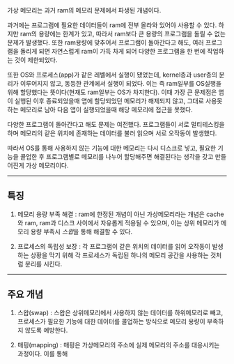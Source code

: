 
가상 메모리는 과거 ram의 메모리 문제에서 파생된 개념이다.

과거에는 프로그램에 필요한 데이터들이 ram에 전부 올라와 있어야 사용할 수 있다. 하지만 ram의 용량에는 한계가 있고, 따라서 ram보다 큰 용량의 프로그램을 돌릴 수 없는 문제가 발생했다. 또한 ram용량에 맞추어서 프로그램이 돌아간다고 해도, 여러 프로그램을 돌리게 되면 자연스럽게 ram이 가득 차게 되어 다양한 프로그램을 한 번에 작업하는 것이 제한되었다. 

또한 OS와 프로세스(app)가 같은 레벨에서 실행이 됐었는데, kernel층과 user층의 분리가 이루어지지 않고, 동등한 관계에서 실행이 되었다. 이는 즉 ram일부를 OS실행을 위해 할당했다는 뜻이다(현재도 ram일부는 OS가 차지한다). 이때 가장 큰 문제점은 앱이 실행된 이후 종료되었을때 앱에 할당되었던 메모리가 해제되지 않고, 그대로 사용못하는 메모리로 남아 다음 앱이 실행되었을때 해당 메모리에 접근을 못했다. 

다양한 프로그램이 돌아간다고 해도 문제는 여전했다. 프로그램들이 서로 멀티테스킹을 하며 메모리의 같은 위치에 존재하는 데이터를 불러 읽으며 서로 오작동이 발생했다.

따라서 OS를 통해 사용하지 않는 기능에 대한 메모리는 다시 디스크로 넣고, 필요한 기능을 콜업한 후 프로그램별로 메모리를 나누어 할당해주면 해결된다는 생각을 갖고 만들어진게 가상 메모리이다.

---

## 특징

1. 메모리 용량 부족 해결 : ram에 한정된 개념이 아닌 가상메모리라는 개념은 cache와 ram, ram과 디스크 사이에서 자유롭게 적용될 수 있으며, 이는 상위 메모리가 메모리 용량 부족시 *스왑*을 통해 해결할 수 있다.

2. 프로세스의 독립성 보장 : 각 프로그램이 같은 위치의 데이터를 읽어 오작동이 발생하는 상황을 막기 위해 각 프로세스가 독립된 하나의 메모리 공간을 사용하는 것처럼 분리를 시킨다.

---

## 주요 개념

1. 스왑(swap) : 스왑은 상위메모리에서 사용하지 않는 데이터를 하위메모리로 빼고, 프로세스가 필요한 기능에 대한 데이터를 콜업하는 방식으로 메모리 용량이 부족하지 않도록 예방한다.

2. 매핑(mapping) : 매핑은 가상메모리의 주소에 실제 메모리의 주소를 대응시키는 과정이다. 이를 통해 